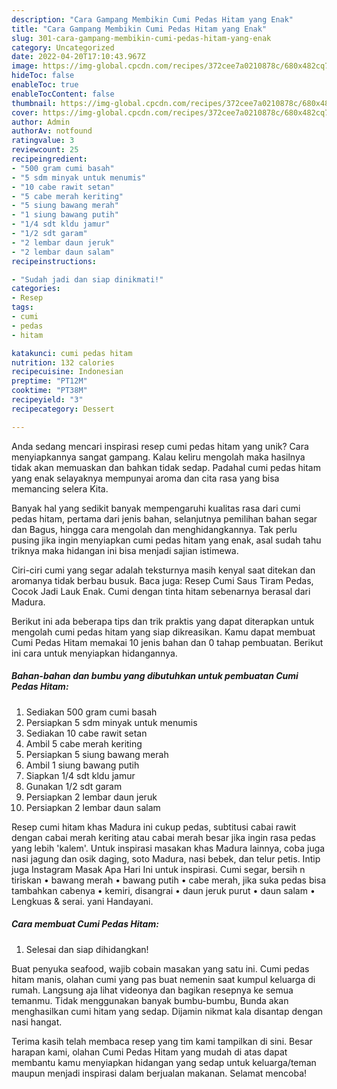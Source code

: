 ```yaml
---
description: "Cara Gampang Membikin Cumi Pedas Hitam yang Enak"
title: "Cara Gampang Membikin Cumi Pedas Hitam yang Enak"
slug: 301-cara-gampang-membikin-cumi-pedas-hitam-yang-enak
category: Uncategorized
date: 2022-04-20T17:10:43.967Z
image: https://img-global.cpcdn.com/recipes/372cee7a0210878c/680x482cq70/cumi-pedas-hitam-foto-resep-utama.jpg
hideToc: false
enableToc: true
enableTocContent: false
thumbnail: https://img-global.cpcdn.com/recipes/372cee7a0210878c/680x482cq70/cumi-pedas-hitam-foto-resep-utama.jpg
cover: https://img-global.cpcdn.com/recipes/372cee7a0210878c/680x482cq70/cumi-pedas-hitam-foto-resep-utama.jpg
author: Admin
authorAv: notfound
ratingvalue: 3
reviewcount: 25
recipeingredient:
- "500 gram cumi basah"
- "5 sdm minyak untuk menumis"
- "10 cabe rawit setan"
- "5 cabe merah keriting"
- "5 siung bawang merah"
- "1 siung bawang putih"
- "1/4 sdt kldu jamur"
- "1/2 sdt garam"
- "2 lembar daun jeruk"
- "2 lembar daun salam"
recipeinstructions:

- "Sudah jadi dan siap dinikmati!"
categories:
- Resep
tags:
- cumi
- pedas
- hitam

katakunci: cumi pedas hitam 
nutrition: 132 calories
recipecuisine: Indonesian
preptime: "PT12M"
cooktime: "PT38M"
recipeyield: "3"
recipecategory: Dessert

---
```





Anda sedang mencari inspirasi resep cumi pedas hitam yang unik? Cara menyiapkannya sangat gampang. Kalau keliru mengolah maka hasilnya tidak akan memuaskan dan bahkan tidak sedap. Padahal cumi pedas hitam yang enak selayaknya mempunyai aroma dan cita rasa yang bisa memancing selera Kita.





Banyak hal yang sedikit banyak mempengaruhi kualitas rasa dari cumi pedas hitam, pertama dari jenis bahan, selanjutnya pemilihan bahan segar dan Bagus, hingga cara mengolah dan menghidangkannya. Tak perlu pusing jika ingin menyiapkan cumi pedas hitam yang enak,      asal sudah tahu triknya maka hidangan ini bisa menjadi sajian istimewa.














Ciri-ciri cumi yang segar adalah teksturnya masih kenyal saat ditekan dan aromanya tidak berbau busuk. Baca juga: Resep Cumi Saus Tiram Pedas, Cocok Jadi Lauk Enak. Cumi dengan tinta hitam sebenarnya berasal dari Madura.






Berikut ini ada beberapa tips dan trik praktis yang dapat diterapkan untuk mengolah cumi pedas hitam yang siap dikreasikan. Kamu dapat membuat Cumi Pedas Hitam memakai 10 jenis bahan dan 0 tahap pembuatan. Berikut ini cara untuk menyiapkan hidangannya.

<!--inarticleads1-->

##### Bahan-bahan dan bumbu yang dibutuhkan untuk pembuatan Cumi Pedas Hitam:

1. Sediakan 500 gram cumi basah
1. Persiapkan 5 sdm minyak untuk menumis
1. Sediakan 10 cabe rawit setan
1. Ambil 5 cabe merah keriting
1. Persiapkan 5 siung bawang merah
1. Ambil 1 siung bawang putih
1. Siapkan 1/4 sdt kldu jamur
1. Gunakan 1/2 sdt garam
1. Persiapkan 2 lembar daun jeruk
1. Persiapkan 2 lembar daun salam


Resep cumi hitam khas Madura ini cukup pedas, subtitusi cabai rawit dengan cabai merah keriting atau cabai merah besar jika ingin rasa pedas yang lebih &#39;kalem&#39;. Untuk inspirasi masakan khas Madura lainnya, coba juga nasi jagung dan osik daging, soto Madura, nasi bebek, dan telur petis. Intip juga Instagram Masak Apa Hari Ini untuk inspirasi. Cumi segar, bersih n tiriskan • bawang merah • bawang putih • cabe merah, jika suka pedas bisa tambahkan cabenya • kemiri, disangrai • daun jeruk purut • daun salam • Lengkuas &amp; serai. yani Handayani. 

<!--inarticleads2-->

##### Cara membuat Cumi Pedas Hitam:


1. Selesai dan siap dihidangkan!

Buat penyuka seafood, wajib cobain masakan yang satu ini. Cumi pedas hitam manis, olahan cumi yang pas buat nemenin saat kumpul keluarga di rumah. Langsung aja lihat videonya dan bagikan resepnya ke semua temanmu. Tidak menggunakan banyak bumbu-bumbu, Bunda akan menghasilkan cumi hitam yang sedap. Dijamin nikmat kala disantap dengan nasi hangat. 

Terima kasih telah membaca resep yang tim kami tampilkan di sini. Besar harapan kami, olahan Cumi Pedas Hitam yang mudah di atas dapat membantu kamu menyiapkan hidangan yang sedap untuk keluarga/teman maupun menjadi inspirasi dalam berjualan makanan. Selamat mencoba!
